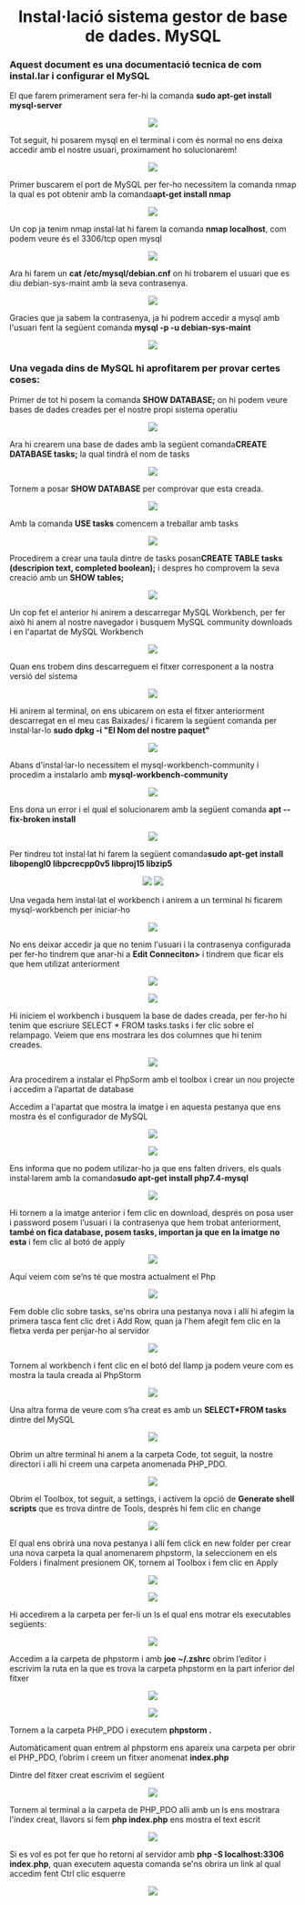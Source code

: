<h1 align=center>Instal·lació sistema gestor de base de dades. MySQL</h1>
<h3>Aquest document es una documentació tecnica de com instal.lar i configurar el MySQL </h3>


<p>El que farem primerament sera fer-hi la comanda <b>sudo apt-get install mysql-server</b></p>
<p align=center>
<img src=https://user-images.githubusercontent.com/91246894/171662497-28ed918e-8290-4d6c-b2d0-68e1d71e1af9.png>
<p/>

<p>Tot seguit, hi posarem mysql en el terminal i com és normal no ens deixa accedir amb el nostre usuari, proximament ho solucionarem!</p>
<p align=center>
<img src=https://user-images.githubusercontent.com/91246894/171662535-8bb4049a-dfe5-4097-8f24-41623579b4c4.png>
</p>

<p>Primer buscarem el port de MySQL per fer-ho necessitem la comanda nmap la qual es pot obtenir amb la comanda<b>apt-get install nmap</b></p>
<p align=center>
<img src=https://user-images.githubusercontent.com/91246894/171662843-dddcfd70-1bbc-4390-8479-ad5cb5fff1b4.png>
</p>

<p>Un cop ja tenim nmap instal·lat hi farem la comanda <b>nmap localhost</b>, com podem veure és el 3306/tcp open mysql</p>

<p align=center>
<img src=https://user-images.githubusercontent.com/91246894/171663181-cd9a2a0c-abaf-4e04-8a18-fbac05518023.png>
</p>
     
<p>Ara hi farem un <b>cat /etc/mysql/debian.cnf</b> on hi trobarem el usuari que es diu debian-sys-maint amb la seva contrasenya.</p>
<p align=center>
<img src=https://user-images.githubusercontent.com/91246894/171663559-c923885c-ea4d-46c9-a8e7-fbbd4e96dc29.png>
</p>
     
<p>Gracies que ja sabem la contrasenya, ja hi podrem accedir a mysql amb l'usuari fent la següent comanda <b>mysql -p -u debian-sys-maint</b></p>
<p align=center>
<img src=https://user-images.githubusercontent.com/91246894/171663946-b3a5fce4-0826-4dfb-9047-e383cb541212.png>
</p>
     
<h3>Una vegada dins de MySQL hi aprofitarem per provar certes coses: </h3>
<p>Primer de tot hi posem la comanda <b>SHOW DATABASE;</b> on hi podem veure bases de dades creades per el nostre propi sistema operatiu</p>
<p align=center>
<img src=https://user-images.githubusercontent.com/91246894/171664186-13cb9413-2dfd-4ce1-8211-1e96301ede9c.png>
</p>
     
<p>Ara hi crearem una base de dades amb la següent comanda<b>CREATE DATABASE tasks;</b> la qual tindrà el nom de tasks </p>
<p align=center>
<img src=https://user-images.githubusercontent.com/91246894/171664966-d13dc99e-237f-4c86-a5cb-322bc89d4b06.png>
</p>
<p>Tornem a posar <b>SHOW DATABASE</b> per comprovar que esta creada.</p>
<p align=center>
<img src=https://user-images.githubusercontent.com/91246894/171665066-fd7f10b1-103e-42f5-9476-494915eea538.png>
</p>     
<p>Amb la comanda <b>USE tasks</b> comencem a treballar amb tasks</p>
<p align=center>
<img src=![image](https://user-images.githubusercontent.com/91246894/171665114-d33fad1c-1b83-4889-8338-e270a15b0783.png>
</p>     
<p>Procedirem a crear una taula dintre de tasks posan<b>CREATE TABLE tasks (descripion text, completed boolean);</b> i despres ho comprovem la seva creació amb un <b>SHOW tables;</b></p>
<p align=center>
<img src=https://user-images.githubusercontent.com/91246894/171665280-bb59ac43-f0e4-4cda-8daa-80708196917d.png>
</p>     
<p>Un cop fet el anterior hi anirem a descarregar MySQL Workbench, per fer això hi anem al nostre navegador i busquem MySQL community downloads i en l'apartat de MySQL Workbench</p>
<p align=center>
<img src=https://user-images.githubusercontent.com/91246894/171665638-99caa541-e5c7-4afe-8e6e-2951376b2fad.png>
</p>
     
<p>Quan ens trobem dins descarreguem el fitxer corresponent a la nostra versió del sistema</p>
<p align=center>
<img src=https://user-images.githubusercontent.com/91246894/171665758-b1bdd4e2-6ff5-493f-81a4-fdb304773a89.png>
</p>

<p>Hi anirem al terminal, on ens ubicarem on esta el fitxer anteriorment descarregat en el meu cas Baixades/ i ficarem la següent comanda per instal·lar-lo <b>sudo dpkg -i "El Nom del nostre paquet"</b></p>  
<p align=center>
<img src=https://user-images.githubusercontent.com/91246894/171665831-de8073c6-d792-4fe9-a04b-f09ccc4746d4.png>
</p>     
<p>Abans d'instal·lar-lo necessitem el mysql-workbench-community i procedim a instalarlo amb <b>mysql-workbench-community</b></p>
<p align=center>
<img src=https://user-images.githubusercontent.com/91246894/171666203-d7dac486-0078-4bb2-82cc-d767be837988.png>
</p>     
<p>Ens dona un error i el qual el solucionarem amb la següent comanda <b>apt --fix-broken install</b></p>
<p align=center>
<img src=https://user-images.githubusercontent.com/91246894/171666299-a8fc19d4-1bd1-4db5-8786-60bf1fc1ad01.png>
</p>     
<p>Per tindreu tot instal·lat hi farem la següent comanda<b>sudo apt-get install libopengl0 libpcrecpp0v5 libproj15 libzip5</b></p>
<p align=center>
<img src=https://user-images.githubusercontent.com/91246894/171666409-73109d29-08b8-4a30-a85f-f4b674015622.png>
<img src=https://user-images.githubusercontent.com/91246894/171666720-50e9f3b1-91a8-400d-82ec-c4a6bec52227.png>
</p>     
<p>Una vegada hem instal·lat el workbench i anirem a un terminal hi ficarem mysql-workbench per iniciar-ho</p>  
<p align=center>
<img src=https://user-images.githubusercontent.com/91246894/171666809-5a609027-91e0-425d-a784-357da15c4dfc.png>
</p>     
<p>No ens deixar accedir ja que no tenim l'usuari i la contrasenya configurada per fer-ho tindrem que anar-hi a <b>Edit Conneciton></b> i tindrem que ficar els que hem utilizat anteriorment</p>
<p align=center>
<img src=https://user-images.githubusercontent.com/91246894/171667162-9ce8a32e-1b1d-451e-9d2f-7bae9839c019.png>
</p>   
<p align=center>
<img src=https://user-images.githubusercontent.com/91246894/171667346-24600f04-1ea7-49f3-a6a0-b987d214f1c4.png>
</p>   
<p>Hi iniciem el workbench i busquem la base de dades creada, per fer-ho hi tenim que escriure SELECT * FROM tasks.tasks i fer clic sobre el relampago. Veiem que ens mostrara les dos columnes que hi tenim creades.</p>
<p align=center>
<img src=https://user-images.githubusercontent.com/91246894/171667833-ad33aca3-3f3e-49dd-9220-04a0134f4506.png>
</p>   
<p>Ara procedirem a instalar el PhpSorm amb el toolbox i crear un nou projecte i accedim a l’apartat de database</p>
<p>Accedim a l'apartat que mostra la imatge i en aquesta pestanya que ens mostra és el configurador de MySQL</p>
<p align=center>
</p>  
<p align=center>
<img src=https://user-images.githubusercontent.com/91246894/171675937-ffe7ad48-9489-408d-80cc-c85434a78e5a.png>
</p> 
<p align=center>
<img src=https://user-images.githubusercontent.com/91246894/171675031-20b4d685-8272-4034-834c-48fdcb78cdb5.png>
</p> 
<p>Ens informa que no podem utilizar-ho ja que ens falten drivers, els quals instal·larem amb la comanda<b>sudo apt-get install php7.4-mysql</b></p>
<p align=center>
<img src=https://user-images.githubusercontent.com/91246894/171676072-b1c5b864-2510-4c84-bc8e-194f20b95ee5.png>
</p>     
<p>Hi tornem a la imatge anterior i fem clic en download, després on posa user i password posem l’usuari i la contrasenya que hem trobat anteriorment, <b>també on fica database, posem tasks, importan ja que en la imatge no esta</b> i fem clic al botó de apply</p>
<p align=center>
<img src=https://user-images.githubusercontent.com/91246894/171676102-aebb286b-95c6-4b07-add8-cdec17ccb06f.png>
</p>    
<p>Aquí veiem com se’ns té que mostra actualment el Php</p>
<p align=center>
<img src=https://user-images.githubusercontent.com/91246894/171676635-88bf6014-28ba-47c6-918c-df0136d5dd9d.png>
</p>     
<p>Fem doble clic sobre tasks, se'ns obrira una pestanya nova i allí hi afegim la primera tasca fent clic dret i Add Row, quan ja l'hem afegit fem clic en la fletxa verda per penjar-ho al servidor</p>
<p align=center>
<img src=https://user-images.githubusercontent.com/91246894/171676716-df9582b9-4853-475a-9578-95859c9fcce9.png>
</p>     
<p>Tornem al workbench i fent clic en el botó del llamp ja podem veure com es mostra la taula creada al PhpStorm</p>
<p align=center>
<img src=https://user-images.githubusercontent.com/91246894/171676875-706d7692-a188-4828-beda-bd3c602a11f9.png>
</p>    
<p>Una altra forma de veure com s’ha creat es amb un <b>SELECT*FROM tasks</b> dintre del MySQL</p>
<p align=center>
<img src=https://user-images.githubusercontent.com/91246894/171676925-ace692c1-934d-4bb4-a6ca-daa8606fece5.png>
</p>     
<p>Obrim un altre terminal hi anem a la carpeta Code, tot seguit, la nostre directori i alli hi creem una carpeta anomenada PHP_PDO.</p>
<p align=center>
<img src=https://user-images.githubusercontent.com/91246894/171676993-aaf41eb7-b231-4ada-acea-433804dcdcbd.png>
</p>    
<p>Obrim el Toolbox, tot seguit, a settings, i activem la opció de <b>Generate shell scripts</b> que es trova dintre de Tools, després hi fem clic en change</p>
<p align=center>
<img src=https://user-images.githubusercontent.com/91246894/171677226-b0b08e8b-25fb-4f5b-8344-88f962806ea9.png>
</p>
<p>El qual ens obrirà una nova pestanya i allí fem click en new folder per crear una nova carpeta la qual anomenarem phpstorm, la seleccionem en els Folders i finalment presionem  OK, tornem al Toolbox i fem clic en Apply</p>
<p align=center>
<img src=https://user-images.githubusercontent.com/91246894/171677302-9c576c43-7fac-4473-80cb-152d2e4898aa.png>
</p> 
<p align=center>
<img src=https://user-images.githubusercontent.com/91154202/169119903-2a8ec550-a32b-46e8-9382-8ac645399e0e.png>
</p>  
<p>Hi accedirem a la carpeta per fer-li un ls el qual ens motrar els executables següents:</p>
<p align=center>
<img src=https://user-images.githubusercontent.com/91246894/171677493-373b32e4-f17b-4a63-b315-514d65952c82.png>
</p>   
<p>Accedim a la carpeta de phpstorm i amb <b>joe ~/.zshrc</b> obrim l’editor i escrivim la ruta en la que es trova la carpeta phpstorm en la part inferior del fitxer</p>
<p align=center>
<img src=https://user-images.githubusercontent.com/91246894/171677785-9a5703d3-4c28-4ba2-9992-481ea745584c.png>
</p>  
<p align=center>
<img src=https://user-images.githubusercontent.com/91246894/171677619-0682eb10-8a68-4a6a-a66f-bef2e68f5cb5.png>
</p>    
<p>Tornem a la carpeta PHP_PDO i executem <b>phpstorm .</b></p>
<p>Automàticament quan entrem al phpstorm ens apareix una carpeta per obrir el PHP_PDO, l’obrim i creem un fitxer anomenat <b>index.php</b> </p>
<p>Dintre del fitxer creat escrivim el següent</p>
<p align=center>
<img src=https://user-images.githubusercontent.com/91246894/171677973-6506f23d-6b02-4867-8918-d53f83e87ab7.png>
</p>    
<p>Tornem al terminal a la carpeta de PHP_PDO allí amb un ls ens mostrara l'índex creat, llavors si fem <b>php index.php</b> ens mostra el text escrit</p>
<p align=center>
<img src=https://user-images.githubusercontent.com/91154202/169137727-a602c0cf-bf70-4f58-ad79-361b252aed38.png>
</p> 

<p>Si es vol es pot fer que ho retorni al servidor amb <b>php -S localhost:3306 index.php</b>, quan executem aquesta comanda se'ns obrira un link al qual accedim fent Ctrl clic esquerre</p>
<p align=center>
<img src=https://user-images.githubusercontent.com/91246894/171678039-6ebbc367-3e31-4cda-8a31-9f0792d8d666.png>
</p>
